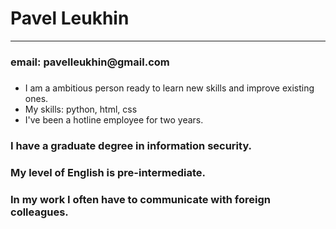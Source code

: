 <html>
<body>

<h1> Pavel Leukhin </h1> 
<hr>
<h3> email: pavelleukhin@gmail.com </h3>
<h3> </h3>
<ul>
  <li> I am a ambitious person ready to learn new skills and improve existing ones. </li>
  <li> My skills: python, html, css </li>
  <li> I've been a hotline employee for two years. </li>
</ul>
<h3> I have a graduate degree in information security. </h3>
<h3> My level of English is pre-intermediate. </h3>
<h3> In my work I often have to communicate with foreign colleagues. </h3>

</body>
</html>
